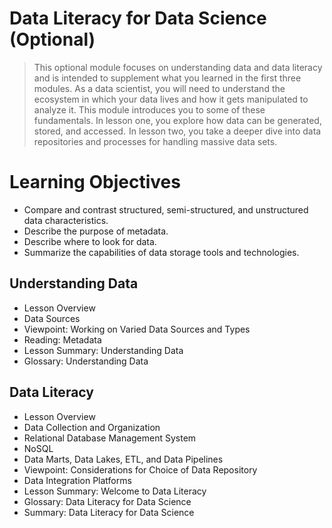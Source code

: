 # Data Literacy for Data Science (Optional)
>This optional module focuses on understanding data and data literacy and is intended to supplement what you learned in the first three modules. As a data scientist, you will need to understand the ecosystem in which your data lives and how it gets manipulated to analyze it. This module introduces you to some of these fundamentals. In lesson one, you explore how data can be generated, stored, and accessed.  In lesson two, you take a deeper dive into data repositories and processes for handling massive data sets.
# Learning Objectives
- Compare and contrast structured, semi-structured, and unstructured data characteristics.
- Describe the purpose of metadata.
- Describe where to look for data.
- Summarize the capabilities of data storage tools and technologies.
## Understanding Data
- Lesson Overview
- Data Sources
- Viewpoint: Working on Varied Data Sources and Types
- Reading: Metadata
- Lesson Summary: Understanding Data
- Glossary: Understanding Data

## Data Literacy
- Lesson Overview
- Data Collection and Organization
- Relational Database Management System
- NoSQL
- Data Marts, Data Lakes, ETL, and Data Pipelines
- Viewpoint: Considerations for Choice of Data Repository
- Data Integration Platforms
- Lesson Summary: Welcome to Data Literacy
- Glossary: Data Literacy for Data Science
- Summary: Data Literacy for Data Science
